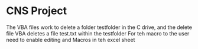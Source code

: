 # CNS Project
The VBA files work to delete a folder testfolder in the C drive, and the delete file VBA deletes a file test.txt within the testfolder
For teh macro to the user need to enable editing and Macros in teh excel sheet
